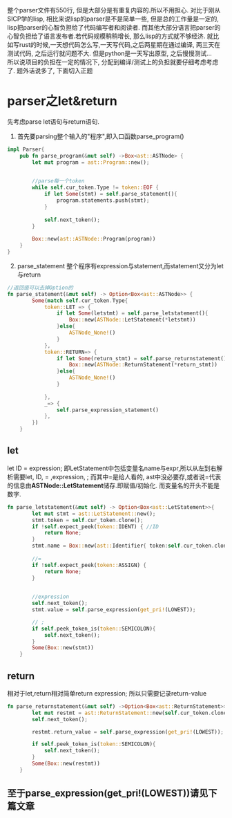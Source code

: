 整个parser文件有550行, 但是大部分是有重复内容的.所以不用担心.
对比于刚从SICP学的lisp, 相比来说lisp的parser是不是简单一些, 但是总的工作量是一定的, lisp把parser的心智负担给了代码编写者和阅读者. 
而其他大部分语言把parser的心智负担给了语言发布者.若代码规模稍稍增长, 那么lisp的方式就不够经济. 就比如写rust的时候,一天想代码怎么写,一天写代码,之后两星期在通过编译, 两三天在测试代码, 之后运行就问题不大. 但是python是一天写出原型, 之后慢慢测试...  
所以说项目的负担在一定的情况下, 分配到编译/测试上的负担就要仔细考虑考虑了.
题外话说多了, 下面切入正题
# parser之let&return

先考虑parse let语句与return语句.
1. 首先要parsing整个输入的"程序",即入口函数parse_program()
```rust
impl Parser{
    pub fn parse_program(&mut self) ->Box<ast::ASTNode> {
        let mut program = ast::Program::new();
        

        //parse每一个token
        while self.cur_token.Type != token::EOF {
            if let Some(stmt) = self.parse_statement(){
                program.statements.push(stmt);
            }
            
            self.next_token();
        }
        
        Box::new(ast::ASTNode::Program(program))
    }
}

``` 
2. parse_statement
整个程序有expression与statement,而statement又分为let与return
```rust
//返回值可以去掉Option的
fn parse_statement(&mut self) -> Option<Box<ast::ASTNode>> {
        Some(match self.cur_token.Type{
            token::LET => {
                if let Some(letstmt) = self.parse_letstatement(){
                    Box::new(ASTNode::LetStatement(*letstmt))
                }else{
                    ASTNode_None!()
                }
            },
            token::RETURN=> {
                if let Some(return_stmt) = self.parse_returnstatement(){
                    Box::new(ASTNode::ReturnStatement(*return_stmt))
                }else{
                    ASTNode_None!()
                }
                
            },
            _=> {
                self.parse_expression_statement()
            },
        })
    }
```

## let
let ID = expression;
即LetStatement中包括变量名name与expr,所以从左到右解析需要let, ID, = ,expression, ;
而其中=是给人看的, ast中没必要存,或者说=代表的信息由**ASTNode::LetStatement**储存.即赋值/初始化.
而变量名的开头不能是数字.
```rust
fn parse_letstatement(&mut self) -> Option<Box<ast::LetStatement>>{
        let mut stmt = ast::LetStatement::new();
        stmt.token = self.cur_token.clone();
        if !self.expect_peek(token::IDENT) { //ID
            return None;
        }
        stmt.name = Box::new(ast::Identifier{ token:self.cur_token.clone(), value:self.cur_token.Literal.clone()})  ;
        
        //=
        if !self.expect_peek(token::ASSIGN) {
            return None;
        }
        

        //expression
        self.next_token();
        stmt.value = self.parse_expression(get_pri!(LOWEST));

        // ; 
        if self.peek_token_is(token::SEMICOLON){
            self.next_token();
        }
        Some(Box::new(stmt))
    }
```
## return
相对于let,return相对简单return expression;
所以只需要记录return-value
```rust
fn parse_returnstatement(&mut self) ->Option<Box<ast::ReturnStatement>>{
        let mut restmt = ast::ReturnStatement::new(self.cur_token.clone());
        self.next_token();

        restmt.return_value = self.parse_expression(get_pri!(LOWEST));

        if self.peek_token_is(token::SEMICOLON){
            self.next_token();
        }
        Some(Box::new(restmt))
    }
```

## 至于parse_expression(get_pri!(LOWEST))请见下篇文章